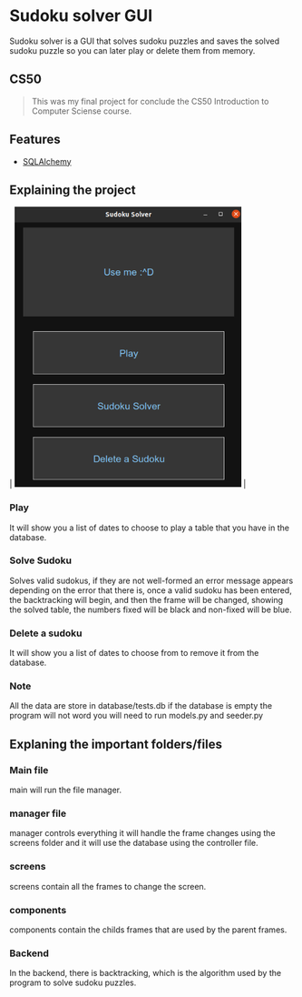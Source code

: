 # Sudoku solver GUI

Sudoku solver is a GUI that solves sudoku puzzles and saves the solved sudoku puzzle so you can later play or delete them from memory.

## CS50
>This was my final project for conclude the CS50 Introduction to Computer Sciense course.

## Features
- [SQLAlchemy](https://www.sqlalchemy.org/)
## Explaining the project
| <img src="Screenshots/Screenshot from 2022-11-06 18-58-19.png" width="400">  |
### Play 
It will show you a list of dates to choose to play a table that you have in the database.
### Solve Sudoku 
Solves valid sudokus, if they are not well-formed an error message appears depending on the error that there is,
once a valid sudoku has been entered, the backtracking will begin, and then the frame will be changed, showing the solved table, the numbers
fixed will be black and non-fixed will be blue.
### Delete a sudoku
It will show you a list of dates to choose from to remove it from the database.
### Note
All the data are store in database/tests.db
if the database is empty the program will not word you will need to run models.py and seeder.py

## Explaning the important folders/files
### Main file
main will run the file manager.
### manager file
manager controls everything it will handle the frame changes using the screens folder and it will use the database using the controller file.
### screens
screens contain all the frames to change the screen.
### components
components contain the childs frames that are used by the parent frames.
### Backend
In the backend, there is backtracking, which is the algorithm used by the program to solve sudoku puzzles.




